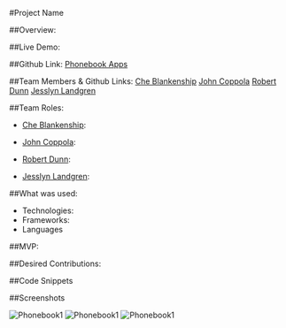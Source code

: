 #Project Name

##Overview:

##Live Demo:

##Github Link:
[Phonebook Apps](https://github.com/jesslynlandgren/phonebook_obj)

##Team Members & Github Links:
[Che Blankenship](https://github.com/cheblankenship/)
[John Coppola](https://github.com/johnnycopes/)
[Robert Dunn](https://github.com/robdunn220/)
[Jesslyn Landgren](https://github.com/jesslynlandgren/)

##Team Roles:
* [Che Blankenship](https://github.com/cheblankenship/):

* [John Coppola](https://github.com/johnnycopes/):

* [Robert Dunn](https://github.com/robdunn220/):

* [Jesslyn Landgren](https://github.com/jesslynlandgren/):

##What was used:
* Technologies:
* Frameworks:
* Languages

##MVP:


##Desired Contributions:

##Code Snippets

##Screenshots

![Phonebook1](/images/.png)
![Phonebook1](/images/.png)
![Phonebook1](/images/.png)
